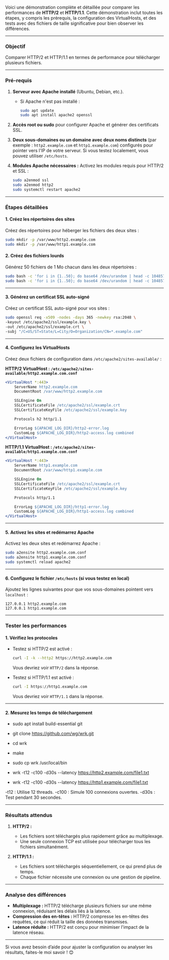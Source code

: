 Voici une démonstration complète et détaillée pour comparer les performances de **HTTP/2** et **HTTP/1.1**. Cette démonstration inclut toutes les étapes, y compris les prérequis, la configuration des VirtualHosts, et des tests avec des fichiers de taille significative pour bien observer les différences.

---

### **Objectif**
Comparer HTTP/2 et HTTP/1.1 en termes de performance pour télécharger plusieurs fichiers.

---

### **Pré-requis**
1. **Serveur avec Apache installé** (Ubuntu, Debian, etc.).
   - Si Apache n'est pas installé :
     ```bash
     sudo apt update
     sudo apt install apache2 openssl
     ```

2. **Accès root ou sudo** pour configurer Apache et générer des certificats SSL.

3. **Deux sous-domaines ou un domaine avec deux noms distincts** (par exemple : `http2.example.com` et `http1.example.com`) configurés pour pointer vers l'IP de votre serveur. Si vous testez localement, vous pouvez utiliser `/etc/hosts`.

4. **Modules Apache nécessaires :**
   Activez les modules requis pour HTTP/2 et SSL :
   ```bash
   sudo a2enmod ssl
   sudo a2enmod http2
   sudo systemctl restart apache2
   ```

---

### **Étapes détaillées**

#### **1. Créez les répertoires des sites**
Créez des répertoires pour héberger les fichiers des deux sites :
```bash
sudo mkdir -p /var/www/http2.example.com
sudo mkdir -p /var/www/http1.example.com
```

#### **2. Créez des fichiers lourds**
Générez 50 fichiers de 1 Mo chacun dans les deux répertoires :
```bash
sudo bash -c 'for i in {1..50}; do base64 /dev/urandom | head -c 1048576 > /var/www/http2.example.com/file$i.txt; done'
sudo bash -c 'for i in {1..50}; do base64 /dev/urandom | head -c 1048576 > /var/www/http2.example.com/file$i.txt; done'

```

---

#### **3. Générez un certificat SSL auto-signé**
Créez un certificat SSL auto-signé pour vos sites :
```bash
sudo openssl req -x509 -nodes -days 365 -newkey rsa:2048 \
-keyout /etc/apache2/ssl/example.key \
-out /etc/apache2/ssl/example.crt \
-subj "/C=US/ST=State/L=City/O=Organization/CN=*.example.com"
```

---

#### **4. Configurez les VirtualHosts**

Créez deux fichiers de configuration dans `/etc/apache2/sites-available/` :

**HTTP/2 VirtualHost : `/etc/apache2/sites-available/http2.example.com.conf`**
```apache
<VirtualHost *:443>
    ServerName http2.example.com
    DocumentRoot /var/www/http2.example.com

    SSLEngine On
    SSLCertificateFile /etc/apache2/ssl/example.crt
    SSLCertificateKeyFile /etc/apache2/ssl/example.key

    Protocols h2 http/1.1

    ErrorLog ${APACHE_LOG_DIR}/http2-error.log
    CustomLog ${APACHE_LOG_DIR}/http2-access.log combined
</VirtualHost>
```

**HTTP/1.1 VirtualHost : `/etc/apache2/sites-available/http1.example.com.conf`**
```apache
<VirtualHost *:443>
    ServerName http1.example.com
    DocumentRoot /var/www/http1.example.com

    SSLEngine On
    SSLCertificateFile /etc/apache2/ssl/example.crt
    SSLCertificateKeyFile /etc/apache2/ssl/example.key

    Protocols http/1.1

    ErrorLog ${APACHE_LOG_DIR}/http1-error.log
    CustomLog ${APACHE_LOG_DIR}/http1-access.log combined
</VirtualHost>
```

---

#### **5. Activez les sites et redémarrez Apache**
Activez les deux sites et redémarrez Apache :
```bash
sudo a2ensite http2.example.com.conf
sudo a2ensite http1.example.com.conf
sudo systemctl reload apache2
```

---

#### **6. Configurez le fichier `/etc/hosts`** (si vous testez en local)
Ajoutez les lignes suivantes pour que vos sous-domaines pointent vers `localhost` :
```plaintext
127.0.0.1 http2.example.com
127.0.0.1 http1.example.com
```

---

### **Tester les performances**

#### **1. Vérifiez les protocoles**
- Testez si HTTP/2 est activé :
  ```bash
  curl -I -k --http2 https://http2.example.com
  ```
  Vous devriez voir `HTTP/2` dans la réponse.

- Testez si HTTP/1.1 est activé :
  ```bash
  curl -I https://http1.example.com
  ```
  Vous devriez voir `HTTP/1.1` dans la réponse.

---

#### **2. Mesurez les temps de téléchargement**

- sudo apt install build-essential git
- git clone https://github.com/wg/wrk.git
- cd wrk
- make
- sudo cp wrk /usr/local/bin

- wrk -t12 -c100 -d30s --latency https://http2.example.com/file1.txt

- wrk -t12 -c100 -d30s --latency https://http1.example.com/file1.txt

-t12 : Utilise 12 threads.
-c100 : Simule 100 connexions ouvertes.
-d30s : Test pendant 30 secondes.

---

### **Résultats attendus**
1. **HTTP/2 :**
   - Les fichiers sont téléchargés plus rapidement grâce au multiplexage.
   - Une seule connexion TCP est utilisée pour télécharger tous les fichiers simultanément.

2. **HTTP/1.1 :**
   - Les fichiers sont téléchargés séquentiellement, ce qui prend plus de temps.
   - Chaque fichier nécessite une connexion ou une gestion de pipeline.

---

### **Analyse des différences**
- **Multiplexage :** HTTP/2 télécharge plusieurs fichiers sur une même connexion, réduisant les délais liés à la latence.
- **Compression des en-têtes :** HTTP/2 compresse les en-têtes des requêtes, ce qui réduit la taille des données transmises.
- **Latence réduite :** HTTP/2 est conçu pour minimiser l'impact de la latence réseau.

---

Si vous avez besoin d’aide pour ajuster la configuration ou analyser les résultats, faites-le moi savoir ! 😊